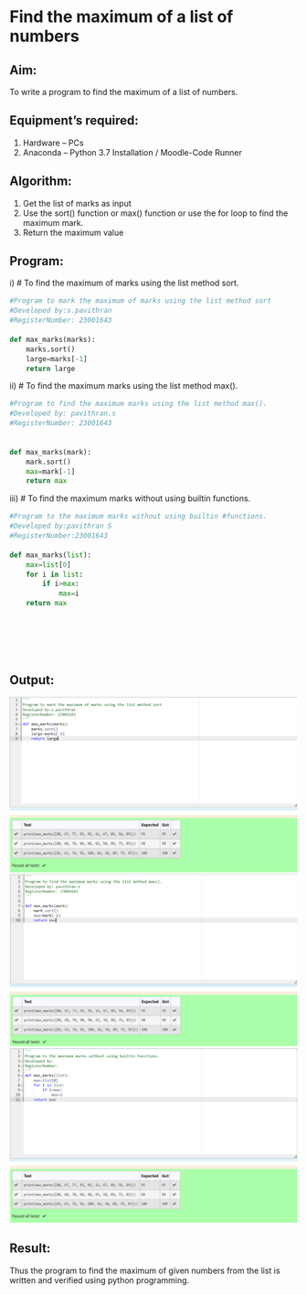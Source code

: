 # Find the maximum of a list of numbers
## Aim:
To write a program to find the maximum of a list of numbers.
## Equipment’s required:
1.	Hardware – PCs
2.	Anaconda – Python 3.7 Installation / Moodle-Code Runner
## Algorithm:
1.	Get the list of marks as input
2.	Use the sort() function or max() function or use the for loop to find the maximum mark.
3.	Return the maximum value
## Program:

i)	# To find the maximum of marks using the list method sort.
```Python
#Program to mark the maximum of marks using the list method sort
#Developed by:s.pavithran 
#RegisterNumber: 23001643

def max_marks(marks):
    marks.sort()
    large=marks[-1]
    return large


```

ii)	# To find the maximum marks using the list method max().
```Python
#Program to find the maximum marks using the list method max().
#Developed by: pavithran.s
#RegisterNumber: 23001643


def max_marks(mark):
    mark.sort()
    max=mark[-1]
    return max


```

iii) # To find the maximum marks without using builtin functions.
```Python
#Program to the maximum marks without using builtin #functions.
#Developed by:pavithran S 
#RegisterNumber:23001643 

def max_marks(list):
    max=list[0]
    for i in list:
        if i>max:
            max=i
    return max







``` 

## Output:
![output](/img/Screenshot%202023-07-26%20100629.png)
![output](/2.png)
![output](/3.png)
## Result:
Thus the program to find the maximum of given numbers from the list is written and verified using python programming.